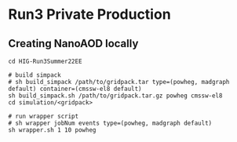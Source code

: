 # Run3 Private Production

## Creating NanoAOD locally

```
cd HIG-Run3Summer22EE

# build simpack
# sh build_simpack /path/to/gridpack.tar type=(powheg, madgraph default) container=(cmssw-el8 default)
sh build_simpack.sh /path/to/gridpack.tar.gz powheg cmssw-el8
cd simulation/<gridpack>

# run wrapper script
# sh wrapper jobNum events type=(powheg, madgraph default)
sh wrapper.sh 1 10 powheg
```

